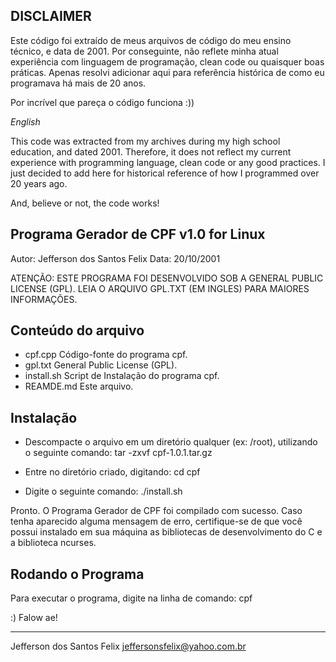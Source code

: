 ## DISCLAIMER

Este código foi extraído de meus arquivos de código do meu ensino técnico, e
data de 2001. Por conseguinte, não reflete minha atual experiência com linguagem
de programação, clean code ou quaisquer boas práticas. Apenas resolvi adicionar
aqui para referência histórica de como eu programava há mais de 20 anos.

Por incrível que pareça o código funciona :))

_English_

This code was extracted from my archives during my high school education, and
dated 2001. Therefore, it does not reflect my current experience with programming
language, clean code or any good practices. I just decided to add here for
historical reference of how I programmed over 20 years ago.

And, believe or not, the code works!

## Programa Gerador de CPF v1.0 for Linux

Autor: Jefferson dos Santos Felix
Data: 20/10/2001

ATENÇÃO: ESTE PROGRAMA FOI DESENVOLVIDO SOB A GENERAL PUBLIC LICENSE (GPL).
LEIA O ARQUIVO GPL.TXT (EM INGLES) PARA MAIORES INFORMAÇÕES.

## Conteúdo do arquivo

- cpf.cpp Código-fonte do programa cpf.
- gpl.txt General Public License (GPL).
- install.sh Script de Instalação do programa cpf.
- REAMDE.md Este arquivo.

## Instalação

- Descompacte o arquivo em um diretório qualquer (ex: /root),
  utilizando o seguinte comando:
  tar -zxvf cpf-1.0.1.tar.gz

- Entre no diretório criado, digitando:
  cd cpf

- Digite o seguinte comando:
  ./install.sh

Pronto. O Programa Gerador de CPF foi compilado com sucesso. Caso tenha
aparecido alguma mensagem de erro, certifique-se de que você possui instalado
em sua máquina as bibliotecas de desenvolvimento do C e a biblioteca ncurses.

## Rodando o Programa

Para executar o programa, digite na linha de comando:
cpf

:)
Falow ae!

---

Jefferson dos Santos Felix
jeffersonsfelix@yahoo.com.br
